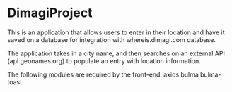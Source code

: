# DimagiProject

This is an application that allows users to enter in their location and have it saved on a database for integration with whereis.dimagi.com database.

The application takes in a city name, and then searches on an external API (api.geonames.org) to populate an entry with location information.

The following modules are required by the front-end:
  axios
  bulma
  bulma-toast
